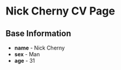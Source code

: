 # Nick Cherny CV Page

## Base Information

- **name** - Nick Cherny
- **sex** - Man
- **age** - 31
